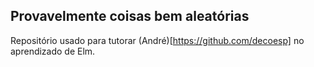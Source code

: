 ## Provavelmente coisas bem aleatórias

Repositório usado para tutorar (André)[https://github.com/decoesp] no aprendizado de Elm.
